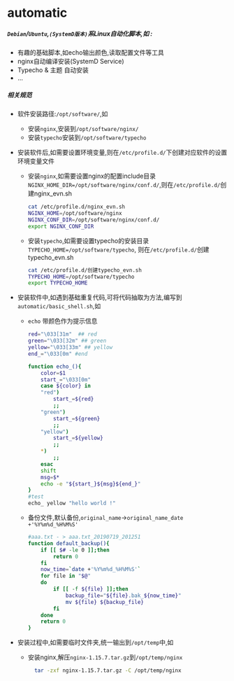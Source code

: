 # automatic
##### ``Debian``/``Ubuntu``,``(SystemD版本)``系Linux自动化脚本,如 :
* 有趣的基础脚本,如echo输出颜色,读取配置文件等工具
* nginx自动编译安装(SystemD Service)
* Typecho & 主题 自动安装
* ...
##### 相关规范
* 软件安装路径:`/opt/software/`,如
    * 安装`nginx`,安装到`/opt/software/nginx/`
    * 安装`typecho`安装到`/opt/software/typecho`
    
* 安装软件后,如需要设置环境变量,则在`/etc/profile.d/`下创建对应软件的设置环境变量文件
    * 安装`nginx`,如需要设置nginx的配置include目录`NGINX_HOME_DIR=/opt/software/nginx/conf.d/`,则在`/etc/profile.d/`创建nginx_evn.sh
        ```bash
        cat /etc/profile.d/nginx_evn.sh
        NGINX_HOME=/opt/software/nginx
        NGINX_CONF_DIR=/opt/software/nginx/conf.d/
        export NGINX_CONF_DIR          
        ```
    * 安装`typecho`,如需要设置typecho的安装目录`TYPECHO_HOME=/opt/software/typecho`,
      则在`/etc/profile.d/`创建typecho_evn.sh
        ```bash
        cat /etc/profile.d/创建typecho_evn.sh
        TYPECHO_HOME=/opt/software/typecho
        export TYPECHO_HOME          
        ```

* 安装软件中,如遇到基础重复代码,可将代码抽取为方法,编写到`automatic/basic_shell.sh`,如
    * `echo` 带颜色作为提示信息
        ```bash
        red="\033[31m"  ## red
        green="\033[32m" ## green
        yellow="\033[33m" ## yellow
        end_="\033[0m" #end
        
        function echo_(){
            color=$1
            start_="\033[0m"
            case ${color} in
            "red")
                start_=${red}
                ;;
            "green")
                start_=${green}
                ;;
            "yellow")
                start_=${yellow}
                ;;
            *)
                ;;
            esac
            shift
            msg=$*
            echo -e "${start_}${msg}${end_}"
        }
        #test
        echo_ yellow "hello world !"
        ```
    * 备份文件,默认备份,`original_name`->`original_name_date +'%Y%m%d_%H%M%S'`
        ```bash
        #aaa.txt - > aaa.txt_20190719_201251
        function default_backup(){
            if [[ $# -le 0 ]];then
                return 0
            fi
            now_time=`date +'%Y%m%d_%H%M%S'`
            for file in "$@"
            do
                if [[ -f ${file} ]];then
                    backup_file="${file}.bak_${now_time}"
                    mv ${file} ${backup_file}
                fi
            done
            return 0
        }
        ```

* 安装过程中,如需要临时文件夹,统一输出到`/opt/temp`中,如
    * 安装nginx,解压`nginx-1.15.7.tar.gz`到`/opt/temp/nginx`
        ```bash
          tar -zxf nginx-1.15.7.tar.gz -C /opt/temp/nginx  
        ```